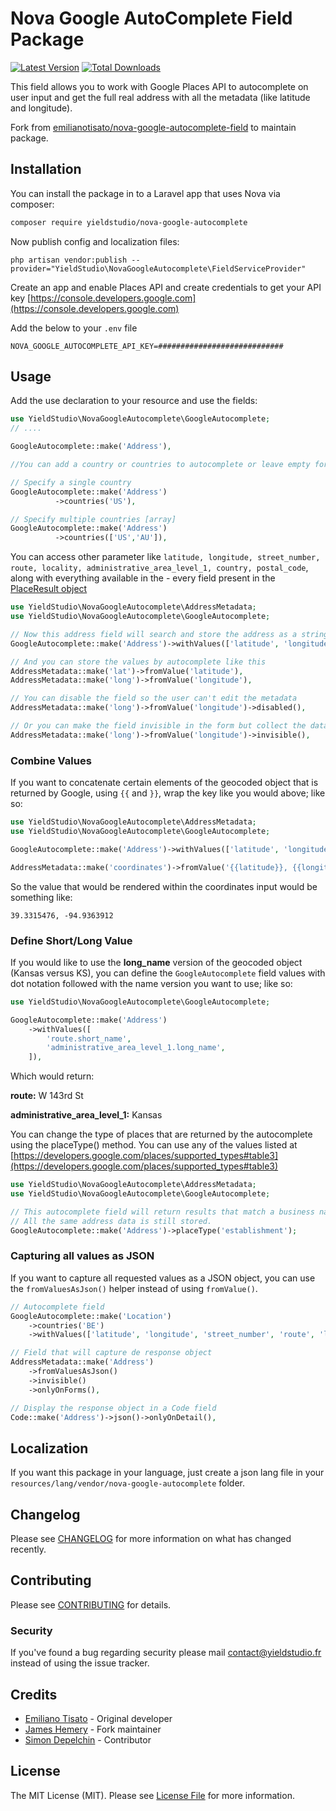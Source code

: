 # Nova Google AutoComplete Field Package

[![Latest Version](https://img.shields.io/github/release/yieldstudio/nova-google-autocomplete?style=flat-square)](https://github.com/yieldstudio/nova-google-autocomplete/releases)
[![Total Downloads](https://img.shields.io/packagist/dt/yieldstudio/nova-google-autocomplete?style=flat-square)](https://packagist.org/packages/yieldstudio/nova-google-autocomplete)

This field allows you to work with Google Places API to autocomplete on user input and get the full real address with all the metadata (like latitude and longitude).

Fork from [emilianotisato/nova-google-autocomplete-field](https://github.com/emilianotisato/nova-google-autocomplete-field) to maintain package.

## Installation

You can install the package in to a Laravel app that uses Nova via composer:

```bash
composer require yieldstudio/nova-google-autocomplete
```

Now publish config and localization files:

```shell
php artisan vendor:publish --provider="YieldStudio\NovaGoogleAutocomplete\FieldServiceProvider"
```

Create an app and enable Places API and create credentials to get your API key
[https://console.developers.google.com](https://console.developers.google.com)

Add the below to your `.env` file

```shell
NOVA_GOOGLE_AUTOCOMPLETE_API_KEY=############################
```

## Usage

Add the use declaration to your resource and use the fields:

```php
use YieldStudio\NovaGoogleAutocomplete\GoogleAutocomplete;
// ....

GoogleAutocomplete::make('Address'),

//You can add a country or countries to autocomplete or leave empty for all.

// Specify a single country
GoogleAutocomplete::make('Address')
          ->countries('US'),

// Specify multiple countries [array]
GoogleAutocomplete::make('Address')
          ->countries(['US','AU']),
```

You can access other parameter like `latitude, longitude, street_number, route, locality, administrative_area_level_1, country, postal_code`, along with everything available in the - every field present in the [PlaceResult object](https://developers.google.com/maps/documentation/javascript/reference/#PlaceResult)

```php
use YieldStudio\NovaGoogleAutocomplete\AddressMetadata;
use YieldStudio\NovaGoogleAutocomplete\GoogleAutocomplete;

// Now this address field will search and store the address as a string, but also made available the values in the withValues array
GoogleAutocomplete::make('Address')->withValues(['latitude', 'longitude']),

// And you can store the values by autocomplete like this
AddressMetadata::make('lat')->fromValue('latitude'),
AddressMetadata::make('long')->fromValue('longitude'),

// You can disable the field so the user can't edit the metadata
AddressMetadata::make('long')->fromValue('longitude')->disabled(),

// Or you can make the field invisible in the form but collect the data anyways
AddressMetadata::make('long')->fromValue('longitude')->invisible(),
```

### Combine Values

If you want to concatenate certain elements of the geocoded object that is returned by Google, using `{{` and `}}`, wrap the key like you would above; like so:

```php
use YieldStudio\NovaGoogleAutocomplete\AddressMetadata;
use YieldStudio\NovaGoogleAutocomplete\GoogleAutocomplete;

GoogleAutocomplete::make('Address')->withValues(['latitude', 'longitude']),

AddressMetadata::make('coordinates')->fromValue('{{latitude}}, {{longitude}}'),
```

So the value that would be rendered within the coordinates input would be something like:

```
39.3315476, -94.9363912
```

### Define Short/Long Value

If you would like to use the **long_name** version of the geocoded object (Kansas versus KS), you can define the `GoogleAutocomplete` field values with dot notation followed with the name version you want to use; like so:

```php
use YieldStudio\NovaGoogleAutocomplete\GoogleAutocomplete;

GoogleAutocomplete::make('Address')
    ->withValues([
        'route.short_name',
        'administrative_area_level_1.long_name',
    ]),
```

Which would return:

**route:** W 143rd St

**administrative_area_level_1:** Kansas

You can change the type of places that are returned by the autocomplete using the placeType() method.  You can use any of the values listed at [https://developers.google.com/places/supported_types#table3](https://developers.google.com/places/supported_types#table3)

```php
use YieldStudio\NovaGoogleAutocomplete\AddressMetadata;
use YieldStudio\NovaGoogleAutocomplete\GoogleAutocomplete;

// This autocomplete field will return results that match a business name instead of address.
// All the same address data is still stored.
GoogleAutocomplete::make('Address')->placeType('establishment');
```

### Capturing all values as JSON

If you want to capture all requested values as a JSON object, you can use the `fromValuesAsJson()` helper instead of using `fromValue()`.

```php
// Autocomplete field
GoogleAutocomplete::make('Location')
    ->countries('BE')
    ->withValues(['latitude', 'longitude', 'street_number', 'route', 'locality', 'administrative_area_level_1', 'country', 'postal_code']),

// Field that will capture de response object
AddressMetadata::make('Address')
    ->fromValuesAsJson()
    ->invisible()
    ->onlyOnForms(),

// Display the response object in a Code field
Code::make('Address')->json()->onlyOnDetail(),
```

## Localization

If you want this package in your language, just create a json lang file in your `resources/lang/vendor/nova-google-autocomplete` folder.

## Changelog

Please see [CHANGELOG](CHANGELOG.md) for more information on what has changed recently.

## Contributing

Please see [CONTRIBUTING](CONTRIBUTING.md) for details.

### Security

If you've found a bug regarding security please mail [contact@yieldstudio.fr](mailto:contact@yieldstudio.fr) instead of using the issue tracker.

## Credits

- [Emiliano Tisato](https://github.com/emilianotisato) - Original developer
- [James Hemery](https://github.com/jameshemery) - Fork maintainer
- [Simon Depelchin](https://github.com/depsimon) - Contributor

## License

The MIT License (MIT). Please see [License File](LICENSE.md) for more information.
